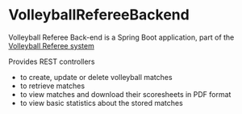 # VolleyballRefereeBackend

Volleyball Referee Back-end is a Spring Boot application, part of the [Volleyball Referee system][vbr]

Provides REST controllers
<ul>
  <li>to create, update or delete volleyball matches</li>
  <li>to retrieve matches</li>
  <li>to view matches and download their scoresheets in PDF format</li>
  <li>to view basic statistics about the stored matches</li>
</ul>

[vbr]: https://www.facebook.com/VolleyballReferee/
